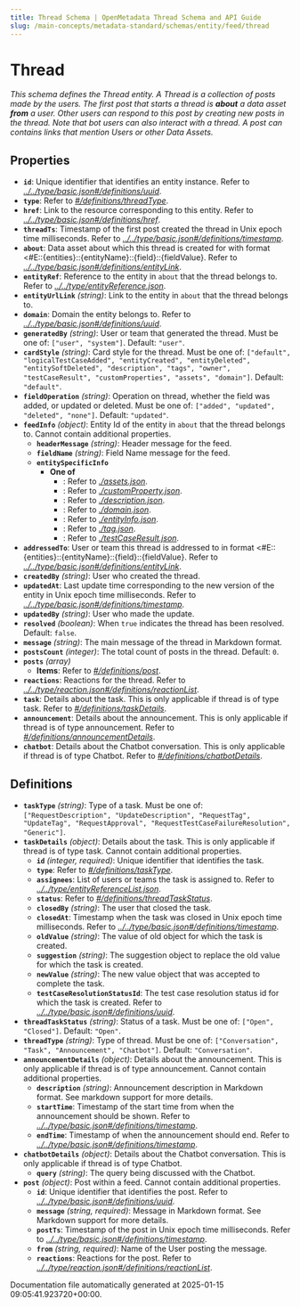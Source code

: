 ```yaml
---
title: Thread Schema | OpenMetadata Thread Schema and API Guide
slug: /main-concepts/metadata-standard/schemas/entity/feed/thread
---
```


# Thread

*This schema defines the Thread entity. A Thread is a collection of posts made by the users. The first post that starts a thread is **about** a data asset **from** a user. Other users can respond to this post by creating new posts in the thread. Note that bot users can also interact with a thread. A post can contains links that mention Users or other Data Assets.*

## Properties

- **`id`**: Unique identifier that identifies an entity instance. Refer to *[../../type/basic.json#/definitions/uuid](#/../type/basic.json#/definitions/uuid)*.
- **`type`**: Refer to *[#/definitions/threadType](#definitions/threadType)*.
- **`href`**: Link to the resource corresponding to this entity. Refer to *[../../type/basic.json#/definitions/href](#/../type/basic.json#/definitions/href)*.
- **`threadTs`**: Timestamp of the first post created the thread in Unix epoch time milliseconds. Refer to *[../../type/basic.json#/definitions/timestamp](#/../type/basic.json#/definitions/timestamp)*.
- **`about`**: Data asset about which this thread is created for with format <#E::{entities}::{entityName}::{field}::{fieldValue}. Refer to *[../../type/basic.json#/definitions/entityLink](#/../type/basic.json#/definitions/entityLink)*.
- **`entityRef`**: Reference to the entity in `about` that the thread belongs to. Refer to *[../../type/entityReference.json](#/../type/entityReference.json)*.
- **`entityUrlLink`** *(string)*: Link to the entity in `about` that the thread belongs to.
- **`domain`**: Domain the entity belongs to. Refer to *[../../type/basic.json#/definitions/uuid](#/../type/basic.json#/definitions/uuid)*.
- **`generatedBy`** *(string)*: User or team that generated the thread. Must be one of: `["user", "system"]`. Default: `"user"`.
- **`cardStyle`** *(string)*: Card style for the thread. Must be one of: `["default", "logicalTestCaseAdded", "entityCreated", "entityDeleted", "entitySoftDeleted", "description", "tags", "owner", "testCaseResult", "customProperties", "assets", "domain"]`. Default: `"default"`.
- **`fieldOperation`** *(string)*: Operation on thread, whether the field was added, or updated or deleted. Must be one of: `["added", "updated", "deleted", "none"]`. Default: `"updated"`.
- **`feedInfo`** *(object)*: Entity Id of the entity in `about` that the thread belongs to. Cannot contain additional properties.
  - **`headerMessage`** *(string)*: Header message for the feed.
  - **`fieldName`** *(string)*: Field Name message for the feed.
  - **`entitySpecificInfo`**
    - **One of**
      - : Refer to *[./assets.json](#assets.json)*.
      - : Refer to *[./customProperty.json](#customProperty.json)*.
      - : Refer to *[./description.json](#description.json)*.
      - : Refer to *[./domain.json](#domain.json)*.
      - : Refer to *[./entityInfo.json](#entityInfo.json)*.
      - : Refer to *[./tag.json](#tag.json)*.
      - : Refer to *[./testCaseResult.json](#testCaseResult.json)*.
- **`addressedTo`**: User or team this thread is addressed to in format <#E::{entities}::{entityName}::{field}::{fieldValue}. Refer to *[../../type/basic.json#/definitions/entityLink](#/../type/basic.json#/definitions/entityLink)*.
- **`createdBy`** *(string)*: User who created the thread.
- **`updatedAt`**: Last update time corresponding to the new version of the entity in Unix epoch time milliseconds. Refer to *[../../type/basic.json#/definitions/timestamp](#/../type/basic.json#/definitions/timestamp)*.
- **`updatedBy`** *(string)*: User who made the update.
- **`resolved`** *(boolean)*: When `true` indicates the thread has been resolved. Default: `false`.
- **`message`** *(string)*: The main message of the thread in Markdown format.
- **`postsCount`** *(integer)*: The total count of posts in the thread. Default: `0`.
- **`posts`** *(array)*
  - **Items**: Refer to *[#/definitions/post](#definitions/post)*.
- **`reactions`**: Reactions for the thread. Refer to *[../../type/reaction.json#/definitions/reactionList](#/../type/reaction.json#/definitions/reactionList)*.
- **`task`**: Details about the task. This is only applicable if thread is of type task. Refer to *[#/definitions/taskDetails](#definitions/taskDetails)*.
- **`announcement`**: Details about the announcement. This is only applicable if thread is of type announcement. Refer to *[#/definitions/announcementDetails](#definitions/announcementDetails)*.
- **`chatbot`**: Details about the Chatbot conversation. This is only applicable if thread is of type Chatbot. Refer to *[#/definitions/chatbotDetails](#definitions/chatbotDetails)*.
## Definitions

- **`taskType`** *(string)*: Type of a task. Must be one of: `["RequestDescription", "UpdateDescription", "RequestTag", "UpdateTag", "RequestApproval", "RequestTestCaseFailureResolution", "Generic"]`.
- **`taskDetails`** *(object)*: Details about the task. This is only applicable if thread is of type task. Cannot contain additional properties.
  - **`id`** *(integer, required)*: Unique identifier that identifies the task.
  - **`type`**: Refer to *[#/definitions/taskType](#definitions/taskType)*.
  - **`assignees`**: List of users or teams the task is assigned to. Refer to *[../../type/entityReferenceList.json](#/../type/entityReferenceList.json)*.
  - **`status`**: Refer to *[#/definitions/threadTaskStatus](#definitions/threadTaskStatus)*.
  - **`closedBy`** *(string)*: The user that closed the task.
  - **`closedAt`**: Timestamp when the task was closed in Unix epoch time milliseconds. Refer to *[../../type/basic.json#/definitions/timestamp](#/../type/basic.json#/definitions/timestamp)*.
  - **`oldValue`** *(string)*: The value of old object for which the task is created.
  - **`suggestion`** *(string)*: The suggestion object to replace the old value for which the task is created.
  - **`newValue`** *(string)*: The new value object that was accepted to complete the task.
  - **`testCaseResolutionStatusId`**: The test case resolution status id for which the task is created. Refer to *[../../type/basic.json#/definitions/uuid](#/../type/basic.json#/definitions/uuid)*.
- **`threadTaskStatus`** *(string)*: Status of a task. Must be one of: `["Open", "Closed"]`. Default: `"Open"`.
- **`threadType`** *(string)*: Type of thread. Must be one of: `["Conversation", "Task", "Announcement", "Chatbot"]`. Default: `"Conversation"`.
- **`announcementDetails`** *(object)*: Details about the announcement. This is only applicable if thread is of type announcement. Cannot contain additional properties.
  - **`description`** *(string)*: Announcement description in Markdown format. See markdown support for more details.
  - **`startTime`**: Timestamp of the start time from when the announcement should be shown. Refer to *[../../type/basic.json#/definitions/timestamp](#/../type/basic.json#/definitions/timestamp)*.
  - **`endTime`**: Timestamp of when the announcement should end. Refer to *[../../type/basic.json#/definitions/timestamp](#/../type/basic.json#/definitions/timestamp)*.
- **`chatbotDetails`** *(object)*: Details about the Chatbot conversation. This is only applicable if thread is of type Chatbot.
  - **`query`** *(string)*: The query being discussed with the Chatbot.
- **`post`** *(object)*: Post within a feed. Cannot contain additional properties.
  - **`id`**: Unique identifier that identifies the post. Refer to *[../../type/basic.json#/definitions/uuid](#/../type/basic.json#/definitions/uuid)*.
  - **`message`** *(string, required)*: Message in Markdown format. See Markdown support for more details.
  - **`postTs`**: Timestamp of the post in Unix epoch time milliseconds. Refer to *[../../type/basic.json#/definitions/timestamp](#/../type/basic.json#/definitions/timestamp)*.
  - **`from`** *(string, required)*: Name of the User posting the message.
  - **`reactions`**: Reactions for the post. Refer to *[../../type/reaction.json#/definitions/reactionList](#/../type/reaction.json#/definitions/reactionList)*.


Documentation file automatically generated at 2025-01-15 09:05:41.923720+00:00.
